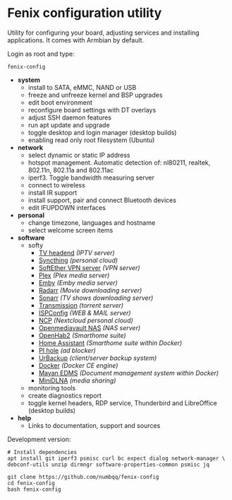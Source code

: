 # Fenix configuration utility

Utility for configuring your board, adjusting services and installing applications.
It comes with Armbian by default.

Login as root and type:

	fenix-config

- **system**
	- install to SATA, eMMC, NAND or USB
	- freeze and unfreeze kernel and BSP upgrades
	- edit boot environment
	- reconfigure board settings with DT overlays
	- adjust SSH daemon features
	- run apt update and upgrade
	- toggle desktop and login manager (desktop builds)
	- enabling read only root filesystem (Ubuntu)
- **network**
	- select dynamic or static IP address
	- hotspot management. Automatic detection of: nl80211, realtek, 802.11n, 802.11a and 802.11ac
	- iperf3. Toggle bandwidth measuring server
	- connect to wireless
	- install IR support
	- install support, pair and connect Bluetooth devices
	- edit IFUPDOWN interfaces
- **personal**
	- change timezone, languages and hostname
	- select welcome screen items
- **software**
	- softy
		- [TV headend](https://tvheadend.org/) *(IPTV server)*
		- [Syncthing](https://syncthing.net/) *(personal cloud)*
		- [SoftEther VPN server](https://www.softether.org/) *(VPN server)*
		- [Plex](https://www.plex.tv/) *(Plex media server)*
		- [Emby](https://emby.media/) *(Emby media server)*
		- [Radarr](https://radarr.video/) *(Movie downloading server)*
		- [Sonarr](https://sonarr.tv/) *(TV shows downloading server)*
		- [Transmission](https://transmissionbt.com/) *(torrent server)*
		- [ISPConfig](https://www.ispconfig.org/) *(WEB & MAIL server)*
		- [NCP](https://nextcloudpi.com) *(Nextcloud personal cloud)*
		- [Openmediavault NAS](http://www.openmediavault.org/) *(NAS server)*
		- [OpenHab2](https://www.openhab.org) *(Smarthome suite)*
		- [Home Assistant](https://www.home-assistant.io/hassio/) *(Smarthome suite within Docker)*
		- [PI hole](https://pi-hole.net) *(ad blocker)*
		- [UrBackup](https://www.urbackup.org/) *(client/server backup system)*
		- [Docker](https://www.docker.com) *(Docker CE engine)*
		- [Mayan EDMS](https://www.mayan-edms.com/) *(Document management system within Docker)*
		- [MiniDLNA](http://minidlna.sourceforge.net/) *(media sharing)*
	- monitoring tools
	- create diagnostics report
	- toggle kernel headers, RDP service, Thunderbird and LibreOffice (desktop builds)
- **help**
	- Links to documentation, support and sources

Development version:

	# Install dependencies
	apt install git iperf3 psmisc curl bc expect dialog network-manager \
	debconf-utils unzip dirmngr software-properties-common psmisc jq

	git clone https://github.com/numbqq/fenix-config
	cd fenix-config
	bash fenix-config
